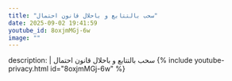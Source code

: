 ```yaml
---
title: "سحب بالتتابع و باحلال قانون احتمال"
date: 2025-09-02 19:41:59 
youtube_id: 8oxjmMGj-6w
image: ""
---
```

description: |
  سحب بالتتابع و باحلال قانون احتمال
{% include youtube-privacy.html id="8oxjmMGj-6w" %}

